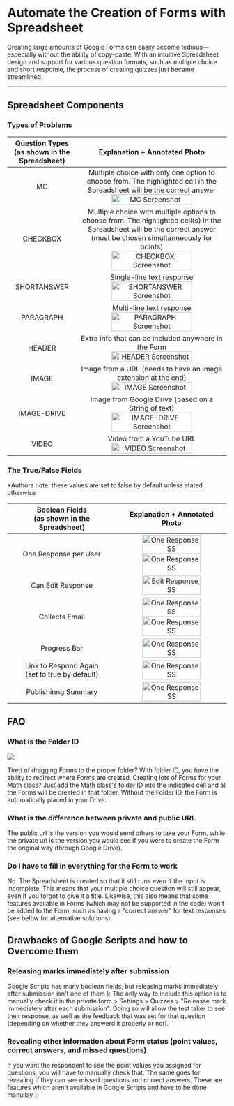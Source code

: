 # Automate the Creation of Forms with Spreadsheet

Creating large amounts of Google Forms can easily become tedious—especially without the ability of copy-paste. With an intuitive Spreadsheet design and support for various question formats, such as multiple choice and short response, the process of creating quizzes just became streamlined.

---

## Spreadsheet Components

### Types of Problems

| Question Types<br>(as shown in the Spreadsheet) | Explanation + Annotated Photo |
|:-:|:-:|
| MC | Multiple choice with only one option to choose from. The highlighted cell in the Spreadsheet will be the correct answer<br><img src="https://imgur.com/cXtwK86.jpg" alt="MC Screenshot" height=75%>|
| CHECKBOX | Multiple choice with multiple options to choose from. The highlighted cell(s) in the Spreadsheet will be the correct answer (must be chosen simultanneously for points)<br><img src="https://imgur.com/MWPW1Pm.jpg" alt="CHECKBOX Screenshot" height=75%> |
| SHORTANSWER | Single-line text response<br><img src="https://imgur.com/CervVug.jpg" alt="SHORTANSWER Screenshot" height=75%> |
| PARAGRAPH | Multi-line text response<br><img src="https://imgur.com/EmsrPKO.jpg" alt="PARAGRAPH Screenshot" height=75%> |
| HEADER | Extra info that can be included anywhere in the Form<br><img src="https://imgur.com/RmCzgic.jpg" alt="HEADER Screenshot" height=75%> |
| IMAGE | Image from a URL (needs to have an image extension at the end)<br><img src="https://imgur.com/fpDJ5jB.jpg" alt="IMAGE Screenshot" height=75%> |
| IMAGE-DRIVE | Image from Google Drive (based on a String of text)<br><img src="https://imgur.com/iX3wxD6.jpg" alt="IMAGE-DRIVE Screenshot" height=75%> |
| VIDEO | Video from a YouTube URL<br><img src="https://imgur.com/UNzGQ0p.jpg" alt="VIDEO Screenshot" height=75%> |

### The True/False Fields

*Authors note: these values are set to false by default unless stated otherwise

| Boolean Fields<br>(as shown in the Spreadsheet) | Explanation + Annotated Photo |
|:-:|:-:|
| One Response per User | <img src="https://imgur.com/xjGHJld.png" alt="One Response SS" height=75%><br><img src="https://imgur.com/sl25pFm.png" alt="One Response SS" height=75%> |
| Can Edit Response | <img src="https://imgur.com/rzTJje0.png" alt ="Edit Response SS" height =75%> |
| Collects Email | <img src="https://imgur.com/3bgDAl6.png" alt="One Response SS" height=75%><br><img src="https://imgur.com/t29svLF.png" alt="One Response SS" height=75%> |
| Progress Bar | <img src="https://imgur.com/v98VDbV.png" alt="One Response SS" height=75%> |
| Link to Respond Again<br>(set to true by default) | <img src="https://imgur.com/mRTH1od.png" alt="One Response SS" height=75%> |
| Publishinng Summary | <img src="https://imgur.com/yEhXXyp.png" alt="One Response SS" height=75%> |

## FAQ

### What is the Folder ID

<img src="https://imgur.com/zMFbFIS.png">

Tired of dragging Forms to the proper folder? With folder ID, you have the ability to redirect where Forms are created. Creating lots of Forms for your Math class? Just add the Math class's folder ID into the indicated cell and all the Forms will be created in that folder. Without the Folder ID, the Form is automatically placed in your Drive.

### What is the difference between private and public URL

The public url is the version you would send others to take your Form, while the private url is the version you would see if you were to create the Form the original way (through Google Drive).

### Do I have to fill in everything for the Form to work

No. The Spreadsheet is created so that it still runs even if the input is incomplete. This means that your multiple choice question will still appear, even if you forgot to give it a title. Likewise, this also means that some features available in Forms (which may not be supported in the code) won't be added to the Form, such as having a "correct answer" for text responses (see below for alternative solutions).

## Drawbacks of Google Scripts and how to Overcome them

### Releasing marks immediately after submission

Google Scripts has many boolean fields, but releasing marks immediately after submission isn't one of them ): The only way to include this option is to manually check it in the private form > Settings > Quizzes > "Releasse mark immediately after each submission". Doing so will allow the test taker to see their response, as well as the feedback that was set for that question (depending on whether they answerd it properly or not).

### Revealing other information about Form status (point values, correct answers, and missed questions)

If you want the respondent to see the point values you assigned for questions, you will have to manually check that. The same goes for revealing if they can see missed questions and correct answers. These are features which aren't available in Google Scripts and have to be done manullay ):

<!-- 
- include images in MC      
-->
